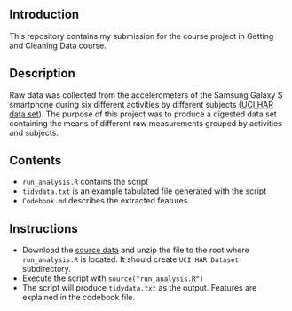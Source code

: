 ## Introduction

This repository contains my submission for the course project in Getting and Cleaning Data course.

## Description

Raw data was collected from the accelerometers of the Samsung Galaxy S smartphone during six different activities by different subjects ([UCI HAR data set](http://archive.ics.uci.edu/ml/datasets/Human+Activity+Recognition+Using+Smartphones)). The purpose of this project was to produce a digested data set containing the means of different raw measurements grouped by activities and subjects.

## Contents
 * `run_analysis.R` contains the script
 * `tidydata.txt` is an example tabulated file generated with the script
 * `Codebook.md` describes the extracted features


## Instructions
 * Download the [source data](https://d396qusza40orc.cloudfront.net/getdata%2Fprojectfiles%2FUCI%20HAR%20Dataset.zip) and unzip the file to the root where `run_analysis.R` is located. It should create `UCI HAR Dataset` subdirectory.
 * Execute the script with `source("run_analysis.R")`
 * The script will produce `tidydata.txt` as the output. Features are explained in the codebook file.
